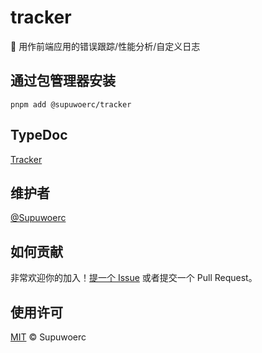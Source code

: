 # tracker

:lollipop: 用作前端应用的错误跟踪/性能分析/自定义日志

## 通过包管理器安装

`pnpm add @supuwoerc/tracker`

## TypeDoc

[Tracker](https://supuwoerc.github.io/tracker/index.html)

## 维护者

[@Supuwoerc](https://github.com/supuwoerc)

## 如何贡献

非常欢迎你的加入！[提一个 Issue](https://github.com/supuwoerc/tracker/issues/new) 或者提交一个 Pull Request。

## 使用许可

[MIT](LICENSE) © Supuwoerc
